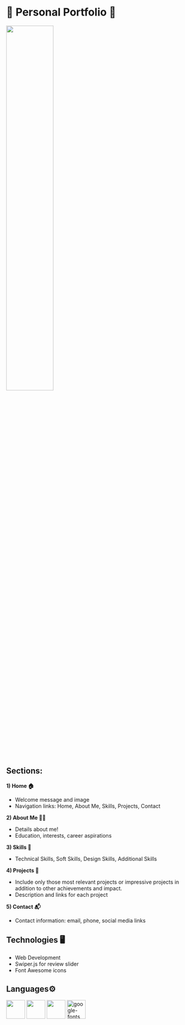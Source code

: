 # 🌟 Personal Portfolio 🌟 
<img src="https://i.pinimg.com/736x/14/63/64/1463646ef76b0664d6acbe4896cbddc8.jpg" width="50%">


## Sections:

**1) Home 🏠**

- Welcome message and image
- Navigation links: Home, About Me, Skills, Projects, Contact

**2) About Me 👩‍💻**

- Details about me!
- Education, interests, career aspirations

**3) Skills 💼**

- Technical Skills, Soft Skills, Design Skills, Additional Skills

**4) Projects 🚀**

- Include only those most relevant projects or impressive projects in addition to other achievements and impact.
- Description and links for each project

**5) Contact 📬**

- Contact information: email, phone, social media links

## Technologies 🖥️

- Web Development
- Swiper.js for review slider
- Font Awesome icons

## Languages⚙️
 <img height="50" width="50" src="https://img.icons8.com/color/48/000000/html-5.png" /> <img height="50" width="50" src="https://img.icons8.com/color/48/000000/css3.png" /> <img height="50" width="50" src="https://img.icons8.com/color/48/000000/javascript.png"/>
 <img width="50" height="50" src="https://img.icons8.com/color/48/google-fonts.png" alt="google-fonts"/>

